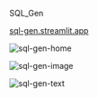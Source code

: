 SQL_Gen


[sql-gen.streamlit.app](https://sql-gen.streamlit.app/) 


![sql-gen-home](https://github.com/adithya-r-kothur/SQL_Gen/assets/90601205/4d4178c6-fd82-4ba6-9e2a-9298ea491fc2)


![sql-gen-image](https://github.com/adithya-r-kothur/SQL_Gen/assets/90601205/23289af3-4bd7-447e-aeaf-d10ed5e73378)


![sql-gen-text](https://github.com/adithya-r-kothur/SQL_Gen/assets/90601205/3831f113-8379-4e1d-8c20-18c50c3f19f5)
